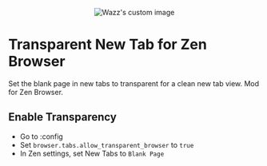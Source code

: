 
<p align="center">
  <img src="https://github.com/user-attachments/assets/1c956166-576b-4a21-83fe-dede2653bd4f" alt="Wazz's custom image"/>
</p>

# Transparent New Tab for Zen Browser
Set the blank page in new tabs to transparent for a clean new tab view. Mod for Zen Browser.

## Enable Transparency
- Go to :config
- Set ```browser.tabs.allow_transparent_browser``` to ```true```
- In Zen settings, set New Tabs to ```Blank Page```

